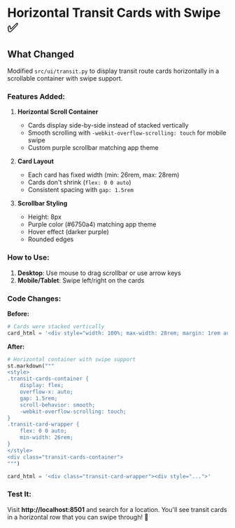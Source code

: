# Horizontal Transit Cards with Swipe ✅

## What Changed

Modified `src/ui/transit.py` to display transit route cards horizontally in a scrollable container with swipe support.

### Features Added:

1. **Horizontal Scroll Container**
   - Cards display side-by-side instead of stacked vertically
   - Smooth scrolling with `-webkit-overflow-scrolling: touch` for mobile swipe
   - Custom purple scrollbar matching app theme

2. **Card Layout**
   - Each card has fixed width (min: 26rem, max: 28rem)
   - Cards don't shrink (`flex: 0 0 auto`)
   - Consistent spacing with `gap: 1.5rem`

3. **Scrollbar Styling**
   - Height: 8px
   - Purple color (#6750a4) matching app theme
   - Hover effect (darker purple)
   - Rounded edges

### How to Use:

1. **Desktop**: Use mouse to drag scrollbar or use arrow keys
2. **Mobile/Tablet**: Swipe left/right on the cards

### Code Changes:

**Before:**
```python
# Cards were stacked vertically
card_html = '<div style="width: 100%; max-width: 28rem; margin: 1rem auto; ...">'
```

**After:**
```python
# Horizontal container with swipe support
st.markdown("""
<style>
.transit-cards-container {
    display: flex;
    overflow-x: auto;
    gap: 1.5rem;
    scroll-behavior: smooth;
    -webkit-overflow-scrolling: touch;
}
.transit-card-wrapper {
    flex: 0 0 auto;
    min-width: 26rem;
}
</style>
<div class="transit-cards-container">
""")

card_html = '<div class="transit-card-wrapper"><div style="...">'
```

### Test It:

Visit **http://localhost:8501** and search for a location. You'll see transit cards in a horizontal row that you can swipe through! 🎉





